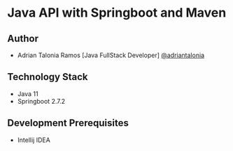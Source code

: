 # Java API with Springboot and Maven

## Author

- Adrian Talonia Ramos [Java FullStack Developer] [@adriantalonia](https://github.com/adriantalonia)

## Technology Stack

- Java 11
- Springboot 2.7.2

## Development Prerequisites

- Intellij IDEA